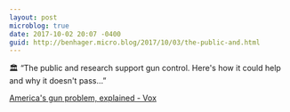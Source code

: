 ```yaml
---
layout: post
microblog: true
date: 2017-10-02 20:07 -0400
guid: http://benhager.micro.blog/2017/10/03/the-public-and.html
---
```

🏛 “The public and research support gun control. Here's how it could help and why it doesn't pass…”

[America's gun problem, explained - Vox](https://www.vox.com/2015/10/3/9444417/gun-violence-united-states-america)
